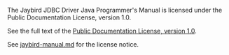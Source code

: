 The Jaybird JDBC Driver Java Programmer's Manual is licensed under the Public Documentation License, version 1.0.

See the full text of the [Public Documentation License, version 1.0](http://www.firebirdsql.org/manual/licenses-pdl-text.html).

See [jaybird-manual.md](src/jaybird-manual.md) for the license notice.

